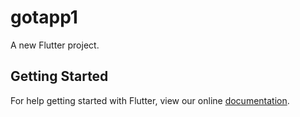 # gotapp1

A new Flutter project.

## Getting Started

For help getting started with Flutter, view our online
[documentation](https://flutter.io/).
